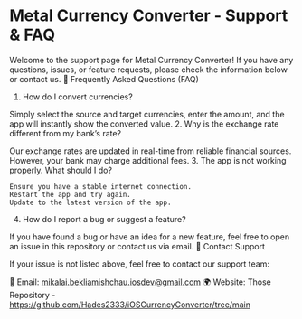 # Metal Currency Converter - Support & FAQ

Welcome to the support page for Metal Currency Converter! If you have any questions, issues, or feature requests, please check the information below or contact us.
📌 Frequently Asked Questions (FAQ)
1. How do I convert currencies?

Simply select the source and target currencies, enter the amount, and the app will instantly show the converted value.
2. Why is the exchange rate different from my bank’s rate?

Our exchange rates are updated in real-time from reliable financial sources. However, your bank may charge additional fees.
3. The app is not working properly. What should I do?

    Ensure you have a stable internet connection.
    Restart the app and try again.
    Update to the latest version of the app.

4. How do I report a bug or suggest a feature?

If you have found a bug or have an idea for a new feature, feel free to open an issue in this repository or contact us via email.
📧 Contact Support

If your issue is not listed above, feel free to contact our support team:

📩 Email: mikalai.bekliamishchau.iosdev@gmail.com
🌍 Website: Those Repository - https://github.com/Hades2333/iOSCurrencyConverter/tree/main

